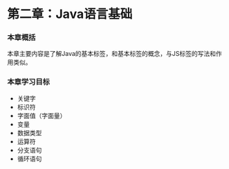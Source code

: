 # 第二章：Java语言基础

### 本章概括

本章主要内容是了解Java的基本标签，和基本标签的概念，与JS标签的写法和作用类似。

### 本章学习目标

* 关键字
* 标识符
* 字面值（字面量）
* 变量
* 数据类型
* 运算符
* 分支语句
* 循环语句

